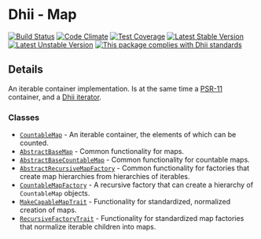 # Dhii - Map

[![Build Status](https://travis-ci.org/Dhii/map.svg?branch=develop)](https://travis-ci.org/Dhii/map)
[![Code Climate](https://codeclimate.com/github/Dhii/map/badges/gpa.svg)](https://codeclimate.com/github/Dhii/map)
[![Test Coverage](https://codeclimate.com/github/Dhii/map/badges/coverage.svg)](https://codeclimate.com/github/Dhii/map/coverage)
[![Latest Stable Version](https://poser.pugx.org/dhii/map/version)](https://packagist.org/packages/dhii/map)
[![Latest Unstable Version](https://poser.pugx.org/dhii/map/v/unstable)](https://packagist.org/packages/dhii/map)
[![This package complies with Dhii standards](https://img.shields.io/badge/Dhii-Compliant-green.svg?style=flat-square)][Dhii]

## Details
An iterable container implementation. Is at the same time a [PSR-11] container, and a
[Dhii iterator][dhii/iterator-interface].

### Classes
- [`CountableMap`] - An iterable container, the elements of which can be counted.
- [`AbstractBaseMap`] - Common functionality for maps.
- [`AbstractBaseCountableMap`] - Common functionality for countable maps.
- [`AbstractRecursiveMapFactory`] - Common functionality for factories that create map hierarchies from hierarchies of
iterables.
- [`CountableMapFactory`] - A recursive factory that can create a hierarchy of `CountableMap` objects.
- [`MakeCapableMapTrait`] - Functionality for standardized, normalized creation of maps.
- [`RecursiveFactoryTrait`] - Functionality for standardized map factories that normalize iterable children into maps.


[Dhii]:                                             https://github.com/Dhii/dhii
[PSR-11]:                                           https://github.com/php-fig/fig-standards/blob/master/accepted/PSR-11-container.md
[dhii/iterator-interface]:                          https://packagist.org/packages/dhii/iterator-interface

[`CountableMap`]:                                   src/CountableMap.php
[`AbstractBaseMap`]:                                src/AbstractBaseMap.php
[`AbstractBaseCountableMap`]:                       src/AbstractBaseCountableMap.php
[`AbstractRecursiveMapFactory`]:                    src/AbstractRecursiveMapFactory.php
[`CountableMapFactory`]:                            src/CountableMapFactory.php
[`MakeCapableMapTrait`]:                            src/MakeCapableMapTrait.php
[`RecursiveFactoryTrait`]:                          src/RecursiveFactoryTrait.php
